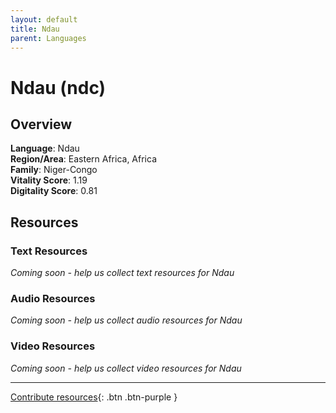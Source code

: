 ```yaml
---
layout: default
title: Ndau
parent: Languages
---
```


# Ndau (ndc)

## Overview

**Language**: Ndau  
**Region/Area**: Eastern Africa, Africa  
**Family**: Niger-Congo  
**Vitality Score**: 1.19  
**Digitality Score**: 0.81  

## Resources

### Text Resources
*Coming soon - help us collect text resources for Ndau*

### Audio Resources
*Coming soon - help us collect audio resources for Ndau*

### Video Resources
*Coming soon - help us collect video resources for Ndau*

---

[Contribute resources](https://fairtrain.github.io/){: .btn .btn-purple }
